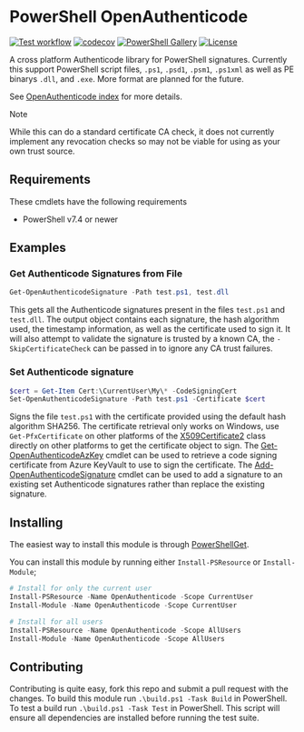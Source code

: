 # PowerShell OpenAuthenticode

[![Test workflow](https://github.com/jborean93/PowerShell-OpenAuthenticode/workflows/Test%20OpenAuthenticode/badge.svg)](https://github.com/jborean93/PowerShell-OpenAuthenticode/actions/workflows/ci.yml)
[![codecov](https://codecov.io/gh/jborean93/PowerShell-OpenAuthenticode/branch/main/graph/badge.svg?token=b51IOhpLfQ)](https://codecov.io/gh/jborean93/PowerShell-OpenAuthenticode)
[![PowerShell Gallery](https://img.shields.io/powershellgallery/dt/OpenAuthenticode.svg)](https://www.powershellgallery.com/packages/OpenAuthenticode)
[![License](https://img.shields.io/badge/license-MIT-blue.svg)](https://github.com/jborean93/PowerShell-OpenAuthenticode/blob/main/LICENSE)

A cross platform Authenticode library for PowerShell signatures.
Currently this support PowerShell script files, `.ps1`, `.psd1`, `.psm1`, `.ps1xml` as well as PE binarys `.dll`, and `.exe`.
More format are planned for the future.

See [OpenAuthenticode index](docs/en-US/OpenAuthenticode.md) for more details.

> [!NOTE]
> While this can do a standard certificate CA check, it does not currently implement any revocation checks so may not be viable for using as your own trust source.

## Requirements

These cmdlets have the following requirements

* PowerShell v7.4 or newer

## Examples

### Get Authenticode Signatures from File

```powershell
Get-OpenAuthenticodeSignature -Path test.ps1, test.dll
```

This gets all the Authenticode signatures present in the files `test.ps1` and `test.dll`.
The output object contains each signature, the hash algorithm used, the timestamp information, as well as the certificate used to sign it.
It will also attempt to validate the signature is trusted by a known CA, the `-SkipCertificateCheck` can be passed in to ignore any CA trust failures.

### Set Authenticode signature

```powershell
$cert = Get-Item Cert:\CurrentUser\My\* -CodeSigningCert
Set-OpenAuthenticodeSignature -Path test.ps1 -Certificate $cert
```

Signs the file `test.ps1` with the certificate provided using the default hash algorithm SHA256.
The certificate retrieval only works on Windows, use `Get-PfxCertificate` on other platforms of the [X509Certificate2](https://learn.microsoft.com/en-us/dotnet/api/system.security.cryptography.x509certificates.x509certificate2?view=net-7.0) class directly on other platforms to get the certificate object to sign.
The [Get-OpenAuthenticodeAzKey](docs/en-US/Get-OpenAuthenticodeAzKey.md) cmdlet can be used to retrieve a code signing certificate from Azure KeyVault to use to sign the certificate.
The [Add-OpenAuthenticodeSignature](docs/en-US/Add-OpenAuthenticodeSignature.md) cmdlet can be used to add a signature to an existing set Authenticode signatures rather than replace the existing signature.

## Installing

The easiest way to install this module is through [PowerShellGet](https://docs.microsoft.com/en-us/powershell/gallery/overview).

You can install this module by running either `Install-PSResource` or `Install-Module`;

```powershell
# Install for only the current user
Install-PSResource -Name OpenAuthenticode -Scope CurrentUser
Install-Module -Name OpenAuthenticode -Scope CurrentUser

# Install for all users
Install-PSResource -Name OpenAuthenticode -Scope AllUsers
Install-Module -Name OpenAuthenticode -Scope AllUsers
```

## Contributing

Contributing is quite easy, fork this repo and submit a pull request with the changes.
To build this module run `.\build.ps1 -Task Build` in PowerShell.
To test a build run `.\build.ps1 -Task Test` in PowerShell.
This script will ensure all dependencies are installed before running the test suite.
